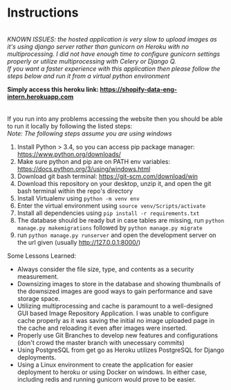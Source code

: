 # Instructions
\
*KNOWN ISSUES: the hosted application is very slow to upload images as it's using django server rather than gunicorn on Heroku with no multiprocessing. I did not have enough time to configure gunicorn settings properly or utilize multiprocessing with Celery or Django Q.*
\
*If you want a faster experience with this application then please follow the steps below and run it from a virtual python environment*

**Simply access this heroku link: https://shopify-data-eng-intern.herokuapp.com**
\
\
\
If you run into any problems accessing the website then you should be able to run it locally by following the listed steps: \
*Note: The following steps assume you are using windows*

1. Install Python > 3.4, so you can access pip package manager: https://www.python.org/downloads/
2. Make sure python and pip are on PATH env variables: https://docs.python.org/3/using/windows.html
3. Download git bash terminal: https://git-scm.com/download/win
4. Download this repository on your desktop, unzip it, and open the git bash terminal within the repo's directory
5. Install Virtualenv using ```python -m venv env```
7. Enter the virtual environment using ```source venv/Scripts/activate```
8. Install all dependencies using ```pip install -r requirements.txt```
10. The database should be ready but in case tables are missing, run ```python manage.py makemigrations``` followed by ```python manage.py migrate```
11. run ```python manage.py runserver``` and open the development server on the url given (usually http://127.0.0.1:8000/)

Some Lessons Learned:
- Always consider the file size, type, and contents as a security measurement.
- Downsizing images to store in the database and showing thumbnails of the downsized images are good ways to gain performance and save storage space.
- Utilizing multiprocessing and cache is paramount to a well-designed GUI based Image Repository Application. I was unable to configure cache properly as it was saving the initial no image uploaded page in the cache and reloading it even after images were inserted. 
- Properly use Git Branches to develop new features and configurations (don't crowd the master branch with unecessary commits)
- Using PostgreSQL from get go as Heroku utilizes PostgreSQL for Django deployments.
- Using a Linux environment to create the application for easier deployment to heroku or using Docker on windows. In either case, including redis and running gunicorn would prove to be easier.
